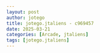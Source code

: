 ```yaml
---
layout: post
author: jotego
title: jotego.jtaliens - c969457
date: 2025-03-21
categories: [Arcade, jtaliens]
tags: [jotego.jtaliens]
---
```


